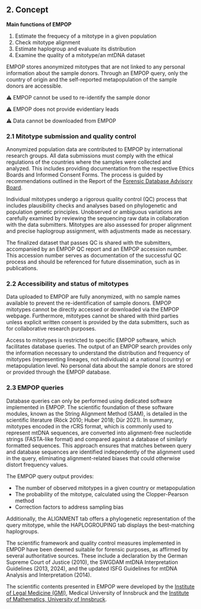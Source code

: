 ## 2. Concept

**Main functions of EMPOP**

1)	Estimate the frequecy of a mitotype in a given population
2)	Check mitotype alignment
3)	Estimate haplogroup and evaluate its distribution
4)	Examine the quality of a mitotype/an mtDNA dataset

EMPOP stores anonymized mitotypes that are not linked to any personal information about the sample donors. Through an EMPOP query, only the country of origin and the self-reported metapopulation of the sample donors are accessible.

⚠️ EMPOP cannot be used to re-identify the sample donor

⚠️ EMPOP does not provide evidentiary leads

⚠️ Data cannot be downloaded from EMPOP


### 2.1	 Mitotype submission and quality control
Anonymized population data are contributed to EMPOP by international research groups. All data submissions must comply with the ethical regulations of the countries where the samples were collected and analyzed. This includes providing documentation from the respective Ethics Boards and Informed Consent Forms. The process is guided by recommendations outlined in the Report of the [Forensic Database Advisory Board](https://doi.org/10.1016/j.fsigen.2024.103053).

Individual mitotypes undergo a rigorous quality control (QC) process that includes plausibility checks and analyses based on phylogenetic and population genetic principles. Unobserved or ambiguous variations are carefully examined by reviewing the sequencing raw data in collaboration with the data submitters. Mitotypes are also assessed for proper alignment and precise haplogroup assignment, with adjustments made as necessary.

The finalized dataset that passes QC is shared with the submitters, accompanied by an EMPOP QC report and an EMPOP accession number. This accession number serves as documentation of the successful QC process and should be referenced for future dissemination, such as in publications.

### 2.2	 Accessibility and status of mitotypes
Data uploaded to EMPOP are fully anonymized, with no sample names available to prevent the re-identification of sample donors. EMPOP mitotypes cannot be directly accessed or downloaded via the EMPOP webpage. Furthermore, mitotypes cannot be shared with third parties unless explicit written consent is provided by the data submitters, such as for collaborative research purposes.

Access to mitotypes is restricted to specific EMPOP software, which facilitates database queries. The output of an EMPOP search provides only the information necessary to understand the distribution and frequency of mitotypes (representing lineages, not individuals) at a national (country) or metapopulation level. No personal data about the sample donors are stored or provided through the EMPOP database.

### 2.3	 EMPOP queries
Database queries can only be performed using dedicated software implemented in EMPOP. The scientific foundation of these software modules, known as the String Alignment Method (SAM), is detailed in the scientific literature (Röck 2010; Huber 2018; Dür 2021). In summary, mitotypes encoded in the rCRS format, which is commonly used to represent mtDNA sequences, are converted into alignment-free nucleotide strings (FASTA-like format) and compared against a database of similarly formatted sequences. This approach ensures that matches between query and database sequences are identified independently of the alignment used in the query, eliminating alignment-related biases that could otherwise distort frequency values.

The EMPOP query output provides:

- The number of observed mitotypes in a given country or metapopulation
- The probability of the mitotype, calculated using the Clopper-Pearson method
- Correction factors to address sampling bias

Additionally, the ALIGNMENT tab offers a phylogenetic representation of the query mitotype, while the HAPLOGROUPING tab displays the best-matching haplogroups.

The scientific framework and quality control measures implemented in EMPOP have been deemed suitable for forensic purposes, as affirmed by several authoritative sources. These include a declaration by the German Supreme Court of Justice (2010), the SWGDAM mtDNA Interpretation Guidelines (2013, 2024), and the updated ISFG Guidelines for mtDNA Analysis and Interpretation (2014).


The scientific contents presented in EMPOP were developed by the
[Institute of Legal Medicine (GMI)](https://genomics.gmi.tirol/), Medical
University of Innsbruck and the [Institute of Mathematics, University of
Innsbruck](http://www.uibk.ac.at/mathematik/index.html.de).
